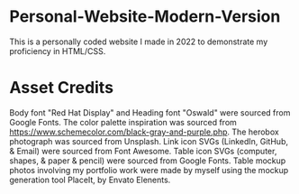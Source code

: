 # Personal-Website-Modern-Version

This is a personally coded website I made in 2022 to demonstrate my proficiency in HTML/CSS.

# Asset Credits

Body font "Red Hat Display" and Heading font "Oswald" were sourced from Google Fonts.
The color palette inspiration was sourced from https://www.schemecolor.com/black-gray-and-purple.php.
The herobox photograph was sourced from Unsplash.
Link icon SVGs (LinkedIn, GitHub, & Email) were sourced from Font Awesome.
Table icon SVGs (computer, shapes, & paper & pencil) were sourced from Google Fonts. 
Table mockup photos involving my portfolio work were made by myself using the mockup generation tool PlaceIt, by Envato Elenents.
